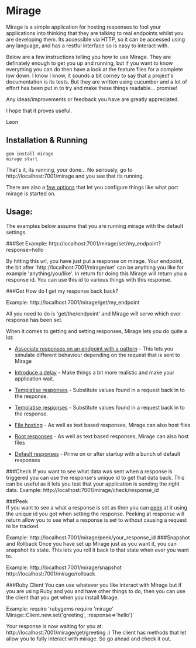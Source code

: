 Mirage
======
Mirage is a simple application for hosting responses to fool your applications into thinking that they are talking to real endpoints
whilst you are developing them. Its accessible via HTTP, so it can be accessed using any language, and has a restful interface so is easy to interact with.

Below are a few instructions telling you how to use Mirage. They are definately enough to get you up and running, but if you want to know everything you 
can do then have a look at the feature files for a complete low down. I know I know, it sounds a bit corney to say that a project's documentation is its tests. But they are written using
cucumber and a lot of effort has been put in to try and make these things readable... promise!  

Any ideas/improvements or feedback you have are greatly appreciated.

I hope that it proves useful. 

Leon

Installation & Running
----------------------
`gem install mirage`  
`mirage start`  
    
That's it, its running, your done... No seriously, go to http://localhost:7001/mirage and you see that its running.

There are also a [few options](https://github.com/Ladtech/sandbox/blob/master/mirage/features/setting_responses_with_a_delay.feature) that let you configure things like what port mirage is started on.

Usage:
------
The examples below assume that you are running mirage with the default settings.

###Set
Example:
    http://localhost:7001/mirage/set/my_endpoint?response=hello  

By hitting this url, you have just put a response on mirage. Your endpoint, the bit after 'http://localhost:7001/mirage/set' can be anything you like for example 'anything/you/like'. In return for
  doing this Mirage will return you a response id. You can use this id to various things with this response.

###Get
How do I get my response back back?

Example:
    http://localhost:7001/mirage/get/my_endpoint  
  
All you need to do is 'get/the/endpoint' and Mirage will serve which ever response has been set.  

When it comes to getting and setting responses, Mirage lets you do quite a lot:  

 * [Associate responses on an endpoint with a pattern](http://github.com/Ladtech/sandbox/blob/master/mirage/features/setting_responses_with_pattern_matching.feature ) - This lets you simulate different behaviour depending on the request that is sent to Mirage
 
 * [Introduce a delay](https://github.com/Ladtech/sandbox/blob/master/mirage/features/setting_responses_with_a_delay.feature) - Make things a bit more realistic and make your application wait.
   
 * [Templatise responses](https://github.com/Ladtech/sandbox/blob/master/mirage/features/setting_responses_with_a_delay.feature) - Substitute values found in a request back in to the response.
  
 * [Templatise responses](https://github.com/Ladtech/sandbox/blob/master/mirage/features/setting_responses_with_a_delay.feature) - Substitute values found in a request back in to the response.
   
 * [File hosting](https://github.com/Ladtech/sandbox/blob/master/mirage/features/setting_responses_with_a_delay.feature) - As well as text based responses, Mirage can also host files
 
 * [Root responses](https://github.com/Ladtech/sandbox/blob/master/mirage/features/setting_responses_with_a_delay.feature) - As well as text based responses, Mirage can also host files
 
 * [Default responses](https://github.com/Ladtech/sandbox/blob/master/mirage/features/setting_responses_with_a_delay.feature) - Prime on or after startup with a bunch of default responses  
     
 
###Check
If you want to see what data was sent when a response is triggered you can use the response's unique id to get that data back. This can be useful as it lets you test that your application is sending the right data.
Example:
    http://localhost:7001/mirage/check/response_id

###Peek  
If you want to see a what a response is set as then you can [peek](https://github.com/Ladtech/sandbox/blob/master/mirage/features/setting_responses_with_a_delay.feature) at it using the unique id you got when setting the response.
Peeking at response will return allow you to see what a response is set to without causing a request to be tracked.

Example:
    http://localhost:7001/mirage/peek/your_response_id
###Snapshot and Rollback
Once you have set up Mirage just as you want it, you can snapshot its state. This lets you roll it back to that state when ever you want to.

Example:
    http://localhost:7001/mirage/snapshot
    http://localhost:7001/mirage/rollback  

###Ruby Client
You can use whatever you like interact with Mirage but if you are using Ruby and you and have other things to do, then you can use 
the client that you get when you install Mirage.
  
Example:
    require 'rubygems
    require 'mirage'
    Mirage::Client.new.set('greeting', :response=>'hello')` 

Your response is now waiting for you at: http://localhost:7001/mirage/get/greeting :)
The client has methods that let allow you to fully interact with mirage. So go ahead and check it out.  

